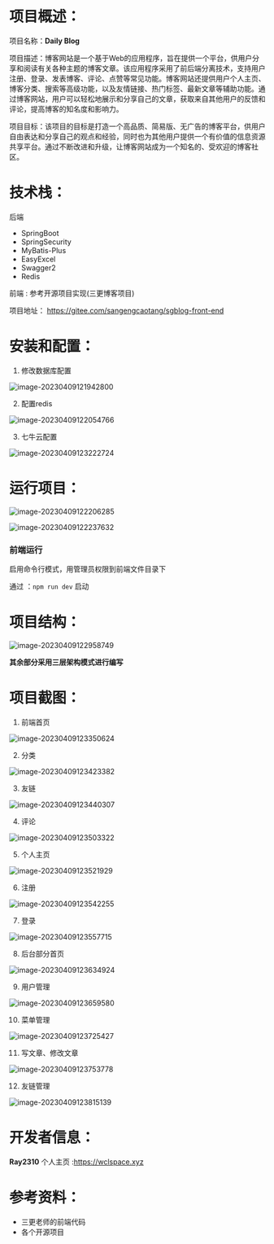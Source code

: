 # 项目概述：

项目名称：**Daily Blog**

项目描述：博客网站是一个基于Web的应用程序，旨在提供一个平台，供用户分享和阅读有关各种主题的博客文章。该应用程序采用了前后端分离技术，支持用户注册、登录、发表博客、评论、点赞等常见功能。博客网站还提供用户个人主页、博客分类、搜索等高级功能，以及友情链接、热门标签、最新文章等辅助功能。通过博客网站，用户可以轻松地展示和分享自己的文章，获取来自其他用户的反馈和评论，提高博客的知名度和影响力。

项目目标：该项目的目标是打造一个高品质、简易版、无广告的博客平台，供用户自由表达和分享自己的观点和经验，同时也为其他用户提供一个有价值的信息资源共享平台。通过不断改进和升级，让博客网站成为一个知名的、受欢迎的博客社区。





# 技术栈：

后端

- SpringBoot
- SpringSecurity
- MyBatis-Plus
- EasyExcel
- Swagger2
- Redis

前端 : 参考开源项目实现(三更博客项目)

项目地址： https://gitee.com/sangengcaotang/sgblog-front-end





# 安装和配置：

1. 修改数据库配置

![image-20230409121942800](D:\Rayce_codingData\source\images\image-20230409121942800.png)

2. 配置redis

![image-20230409122054766](D:\Rayce_codingData\source\images\image-20230409122054766.png)

3. 七牛云配置

![image-20230409123222724](D:\Rayce_codingData\source\images\image-20230409123222724.png)



# 运行项目：

![image-20230409122206285](D:\Rayce_codingData\source\images\image-20230409122206285.png)

![image-20230409122237632](D:\Rayce_codingData\source\images\image-20230409122237632.png)

### 前端运行 

启用命令行模式，用管理员权限到前端文件目录下

通过 ：`npm run dev` 启动





# 项目结构：

![image-20230409122958749](D:\Rayce_codingData\source\images\image-20230409122958749.png)



**其余部分采用三层架构模式进行编写**

# 项目截图：

1. 前端首页

![image-20230409123350624](D:\Rayce_codingData\source\images\image-20230409123350624.png)

2. 分类

![image-20230409123423382](D:\Rayce_codingData\source\images\image-20230409123423382.png)

3. 友链

![image-20230409123440307](D:\Rayce_codingData\source\images\image-20230409123440307.png)



4. 评论

![image-20230409123503322](D:\Rayce_codingData\source\images\image-20230409123503322.png)



5. 个人主页

![image-20230409123521929](D:\Rayce_codingData\source\images\image-20230409123521929.png)

6. 注册

![image-20230409123542255](D:\Rayce_codingData\source\images\image-20230409123542255.png)



7. 登录

![image-20230409123557715](D:\Rayce_codingData\source\images\image-20230409123557715.png)



8. 后台部分首页

![image-20230409123634924](D:\Rayce_codingData\source\images\image-20230409123634924.png)

9. 用户管理

![image-20230409123659580](D:\Rayce_codingData\source\images\image-20230409123659580.png) 	

10. 菜单管理

![image-20230409123725427](D:\Rayce_codingData\source\images\image-20230409123725427.png)



11. 写文章、修改文章

![image-20230409123753778](D:\Rayce_codingData\source\images\image-20230409123753778.png)



12. 友链管理

![image-20230409123815139](D:\Rayce_codingData\source\images\image-20230409123815139.png)



# 开发者信息：

**Ray2310** 个人主页  :https://wclspace.xyz 



# 参考资料：

- 三更老师的前端代码
- 各个开源项目